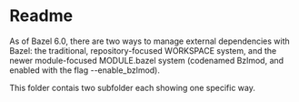 # Readme

As of Bazel 6.0, there are two ways to manage external dependencies with Bazel: the traditional, repository-focused WORKSPACE system, and the newer module-focused MODULE.bazel system (codenamed Bzlmod, and enabled with the flag --enable_bzlmod).

This folder contais two subfolder each showing one specific way.
